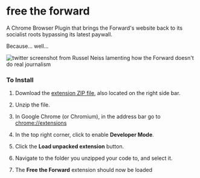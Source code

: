 # free the forward
A Chrome Browser Plugin that brings the Forward's website back to its socialist roots bypassing its latest paywall. 

Because... well...

![twitter screenshot from Russel Neiss lamenting how the Forward doesn't do real journalism](https://i.imgur.com/pLF1FJl.png)

### To Install

 1. Download the [extension ZIP file](https://github.com/rneiss/free_the_forward/archive/master.zip), also located on the right side bar.

 2. Unzip the file.

 3. In Google Chrome (or Chromium), in the address bar go to [chrome://extensions](chrome://extensions)

 4. In the top right corner, click to enable **Developer Mode**.

 5. Click the **Load unpacked extension** button.

 6. Navigate to the folder you unzipped your code to, and select it.

 7. The **Free the Forward** extension should now be loaded

